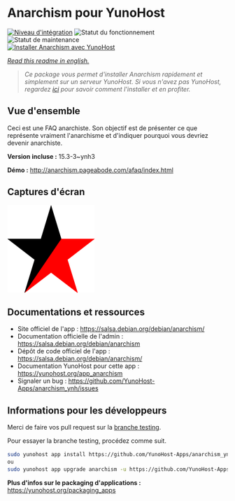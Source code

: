 <!--
N.B.: This README was automatically generated by https://github.com/YunoHost/apps/tree/master/tools/README-generator
It shall NOT be edited by hand.
-->

# Anarchism pour YunoHost

[![Niveau d'intégration](https://dash.yunohost.org/integration/anarchism.svg)](https://dash.yunohost.org/appci/app/anarchism) ![Statut du fonctionnement](https://ci-apps.yunohost.org/ci/badges/anarchism.status.svg) ![Statut de maintenance](https://ci-apps.yunohost.org/ci/badges/anarchism.maintain.svg)  
[![Installer Anarchism avec YunoHost](https://install-app.yunohost.org/install-with-yunohost.svg)](https://install-app.yunohost.org/?app=anarchism)

*[Read this readme in english.](./README.md)*

> *Ce package vous permet d'installer Anarchism rapidement et simplement sur un serveur YunoHost.
Si vous n'avez pas YunoHost, regardez [ici](https://yunohost.org/#/install) pour savoir comment l'installer et en profiter.*

## Vue d'ensemble

Ceci est une FAQ anarchiste. Son objectif est de présenter ce que représente vraiment l'anarchisme et d'indiquer pourquoi vous devriez devenir anarchiste.

**Version incluse :** 15.3-3~ynh3

**Démo :** http://anarchism.pageabode.com/afaq/index.html

## Captures d'écran

![Capture d'écran de Anarchism](./doc/screenshots/anarchism.gif)

## Documentations et ressources

* Site officiel de l'app : <https://salsa.debian.org/debian/anarchism/>
* Documentation officielle de l'admin : <https://salsa.debian.org/debian/anarchism>
* Dépôt de code officiel de l'app : <https://salsa.debian.org/debian/anarchism/>
* Documentation YunoHost pour cette app : <https://yunohost.org/app_anarchism>
* Signaler un bug : <https://github.com/YunoHost-Apps/anarchism_ynh/issues>

## Informations pour les développeurs

Merci de faire vos pull request sur la [branche testing](https://github.com/YunoHost-Apps/anarchism_ynh/tree/testing).

Pour essayer la branche testing, procédez comme suit.

``` bash
sudo yunohost app install https://github.com/YunoHost-Apps/anarchism_ynh/tree/testing --debug
ou
sudo yunohost app upgrade anarchism -u https://github.com/YunoHost-Apps/anarchism_ynh/tree/testing --debug
```

**Plus d'infos sur le packaging d'applications :** <https://yunohost.org/packaging_apps>
